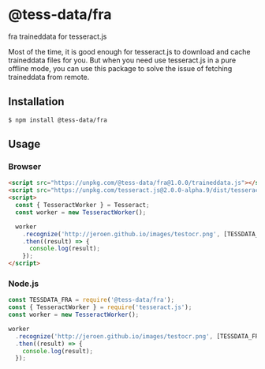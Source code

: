 # @tess-data/fra

fra traineddata for tesseract.js

Most of the time, it is good enough for tesseract.js to download and cache traineddata files for you.
But when you need use tesseract.js in a pure offline mode, you can use this package to solve the issue of fetching traineddata from remote.

## Installation

```
$ npm install @tess-data/fra
```

## Usage

### Browser

```html
<script src="https://unpkg.com/@tess-data/fra@1.0.0/traineddata.js"></script>
<script src="https://unpkg.com/tesseract.js@2.0.0-alpha.9/dist/tesseract.min.js"></script>
<script>
  const { TesseractWorker } = Tesseract;
  const worker = new TesseractWorker();

  worker
    .recognize('http://jeroen.github.io/images/testocr.png', [TESSDATA_FRA])
    .then((result) => {
      console.log(result);
    });
</script>
```

### Node.js

```javascript
const TESSDATA_FRA = require('@tess-data/fra');
const { TesseractWorker } = require('tesseract.js');
const worker = new TesseractWorker();

worker
  .recognize('http://jeroen.github.io/images/testocr.png', [TESSDATA_FRA])
  .then((result) => {
    console.log(result);
  });
```
